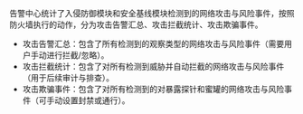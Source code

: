告警中心统计了入侵防御模块和安全基线模块检测到的网络攻击与风险事件，按照防火墙执行的动作，分为攻击告警汇总、攻击拦截统计、攻击欺骗事件。
- 攻击告警汇总：包含了所有检测到的观察类型的网络攻击与风险事件（需要用户手动进行拦截/忽略）。
- 攻击拦截统计：包含了对所有检测到威胁并自动拦截的网络攻击与风险事件（用于后续审计与排查）。
- 攻击欺骗事件：包含了对所有检测到的对暴露探针和蜜罐的网络攻击与风险事件（可手动设置封禁或通行）。
